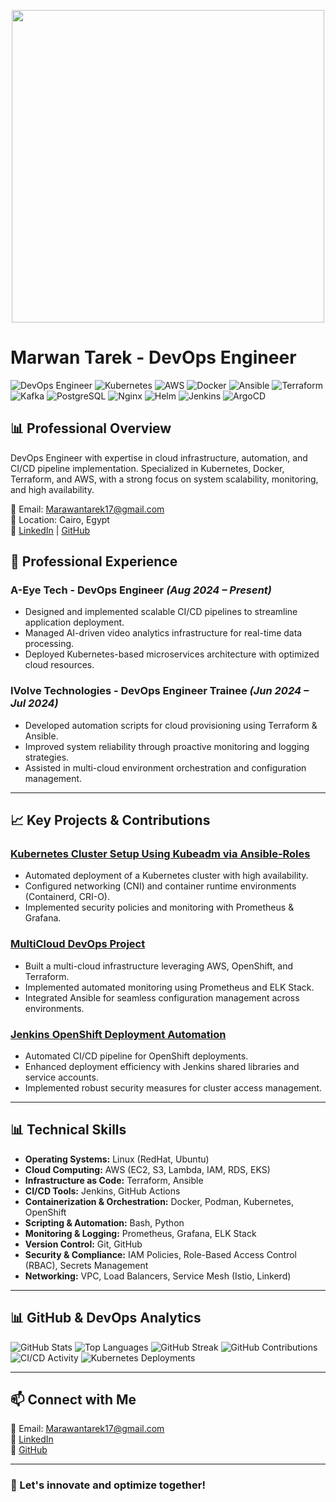 
<p align="center">
  <img src="https://github.com/user-attachments/assets/713c3008-0997-4d45-89f9-3d580bf8a48b" width="500" height="auto">
</p>


# Marwan Tarek - DevOps Engineer
![DevOps Engineer](https://img.shields.io/badge/DevOps-Engineer-blue)
![Kubernetes](https://img.shields.io/badge/Kubernetes-brightgreen)
![AWS](https://img.shields.io/badge/AWS-orange)
![Docker](https://img.shields.io/badge/Docker-blue)
![Ansible](https://img.shields.io/badge/Ansible-red)
![Terraform](https://img.shields.io/badge/Terraform-purple)
![Kafka](https://img.shields.io/badge/Kafka-red)
![PostgreSQL](https://img.shields.io/badge/PostgreSQL-blue)
![Nginx](https://img.shields.io/badge/Nginx-green)
![Helm](https://img.shields.io/badge/Helm-0f63fe)
![Jenkins](https://img.shields.io/badge/Jenkins-gray)
![ArgoCD](https://img.shields.io/badge/ArgoCD-ef476f)

## 📊 Professional Overview
DevOps Engineer with expertise in cloud infrastructure, automation, and CI/CD pipeline implementation. Specialized in Kubernetes, Docker, Terraform, and AWS, with a strong focus on system scalability, monitoring, and high availability.

📧 Email: [Marawantarek17@gmail.com](mailto:Marawantarek17@gmail.com)  
📍 Location: Cairo, Egypt  
🔗 [LinkedIn](https://www.linkedin.com/in/marwan-tarek-13034627a) | [GitHub](https://github.com/marwantarek11)




## 💼 Professional Experience
### **A-Eye Tech - DevOps Engineer** *(Aug 2024 – Present)*
- Designed and implemented scalable CI/CD pipelines to streamline application deployment.
- Managed AI-driven video analytics infrastructure for real-time data processing.
- Deployed Kubernetes-based microservices architecture with optimized cloud resources.

### **IVolve Technologies - DevOps Engineer Trainee** *(Jun 2024 – Jul 2024)*
- Developed automation scripts for cloud provisioning using Terraform & Ansible.
- Improved system reliability through proactive monitoring and logging strategies.
- Assisted in multi-cloud environment orchestration and configuration management.

---

## 📈 Key Projects & Contributions
### **[Kubernetes Cluster Setup Using Kubeadm via Ansible-Roles](https://github.com/marwantarek11/Kubernetes-Cluster-Setup-Using-Kubeadm-Via-Ansible-Roles)**
- Automated deployment of a Kubernetes cluster with high availability.
- Configured networking (CNI) and container runtime environments (Containerd, CRI-O).
- Implemented security policies and monitoring with Prometheus & Grafana.

### **[MultiCloud DevOps Project](https://github.com/marwantarek11/MultiCloudDevOpsProject)**
- Built a multi-cloud infrastructure leveraging AWS, OpenShift, and Terraform.
- Implemented automated monitoring using Prometheus and ELK Stack.
- Integrated Ansible for seamless configuration management across environments.

### **[Jenkins OpenShift Deployment Automation](https://github.com/marwantarek11/Jenkins-Openshift-Deployment-Automation)**
- Automated CI/CD pipeline for OpenShift deployments.
- Enhanced deployment efficiency with Jenkins shared libraries and service accounts.
- Implemented robust security measures for cluster access management.

---

## 📊 Technical Skills
- **Operating Systems:** Linux (RedHat, Ubuntu)
- **Cloud Computing:** AWS (EC2, S3, Lambda, IAM, RDS, EKS)
- **Infrastructure as Code:** Terraform, Ansible
- **CI/CD Tools:** Jenkins, GitHub Actions
- **Containerization & Orchestration:** Docker, Podman, Kubernetes, OpenShift
- **Scripting & Automation:** Bash, Python
- **Monitoring & Logging:** Prometheus, Grafana, ELK Stack
- **Version Control:** Git, GitHub
- **Security & Compliance:** IAM Policies, Role-Based Access Control (RBAC), Secrets Management
- **Networking:** VPC, Load Balancers, Service Mesh (Istio, Linkerd)

---

## 📊 GitHub & DevOps Analytics
![GitHub Stats](https://github-readme-stats.vercel.app/api?username=marwantarek11&show_icons=true&theme=radical)
![Top Languages](https://github-readme-stats.vercel.app/api/top-langs/?username=marwantarek11&layout=compact&theme=radical)
![GitHub Streak](https://github-readme-streak-stats.herokuapp.com/?user=marwantarek11&theme=radical)
![GitHub Contributions](https://github-profile-summary-cards.vercel.app/api/cards/profile-details?username=marwantarek11&theme=radical)
![CI/CD Activity](https://github-readme-stats.vercel.app/api/pin/?username=marwantarek11&repo=Jenkins-Openshift-Deployment-Automation&theme=radical)
![Kubernetes Deployments](https://github-readme-stats.vercel.app/api/pin/?username=marwantarek11&repo=Kubernetes-Cluster-Setup-Using-Kubeadm-Via-Ansible-Roles&theme=radical)

---

## 📫 Connect with Me
📧 Email: [Marawantarek17@gmail.com](mailto:Marawantarek17@gmail.com)  
🔗 [LinkedIn](https://www.linkedin.com/in/marwan-tarek-13034627a)  
🔗 [GitHub](https://github.com/marwantarek11)

---

### 🚀 Let's innovate and optimize together!

